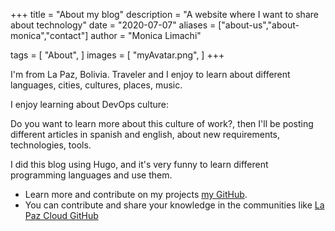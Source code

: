 +++
title = "About my blog"
description = "A website where I want to share about technology"
date = "2020-07-07"
aliases = ["about-us","about-monica","contact"]
author = "Monica Limachi"

tags = [
    "About",
]
images = [
    "myAvatar.png",
]
+++


I'm from La Paz, Bolivia. Traveler and I enjoy to learn about different languages, cities, cultures, places, music.

I enjoy learning about DevOps culture:



Do you want to learn more about this culture of work?, then I'll be posting different articles in spanish and english, about new requirements, technologies, tools.

I did this blog using Hugo, and it's very funny to learn different programming languages and use them.


* Learn more and contribute on my projects [my GitHub](https://github.com/wphaxsi).
* You can contribute and share your knowledge in the communities like [La Paz Cloud GitHub](https://github.com/lapazcloud)



